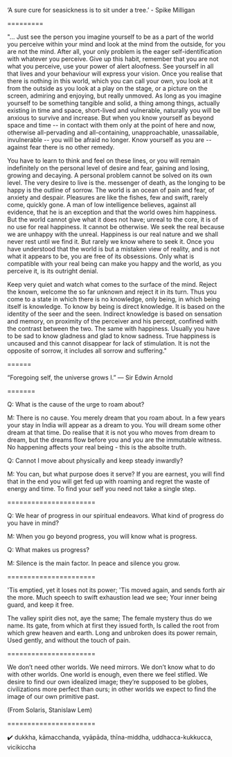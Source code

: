 ‘A sure cure for seasickness is to sit under a tree.’ - Spike Milligan

=========

"... Just see the person you imagine yourself to be as a part of the world you perceive within your mind and look at the mind from the outside, for you are not the mind. After all, your only problem is the eager self-identification with whatever you perceive. Give up this habit, remember that you are not what you perceive, use your power of alert aloofness. See yourself in all that lives and your behaviour will express your vision. Once you realise that there is nothing in this world, which you can call your own, you look at it from the outside as you look at a play on the stage, or a picture on the screen, admiring and enjoying, but really unmoved. As long as you imagine yourself to be something tangible and solid, a thing among things, actually existing in time and space, short-lived and vulnerable, naturally you will be anxious to survive and increase. But when you know yourself as beyond space and time -- in contact with them only at the point of here and now, otherwise all-pervading and all-containing, unapproachable, unassailable, invulnerable -- you will be afraid no longer. Know yourself as you are -- against fear there is no other remedy.

You have to learn to think and feel on these lines, or you will remain indefinitely on the personal level of desire and fear, gaining and losing, growing and decaying. A personal problem cannot be solved on its own level. The very desire to live is the. messenger of death, as the longing to be happy is the outline of sorrow. The world is an ocean of pain and fear, of anxiety and despair. Pleasures are like the fishes, few and swift, rarely come, quickly gone. A man of low intelligence believes, against all evidence, that he is an exception and that the world owes him happiness. But the world cannot give what it does not have; unreal to the core, it is of no use for real happiness. It cannot be otherwise. We seek the real because we are unhappy with the unreal. Happiness is our real nature and we shall never rest until we find it. But rarely we know where to seek it. Once you have understood that the world is but a mistaken view of reality, and is not what it appears to be, you are free of its obsessions. Only what is compatible with your real being can make you happy and the world, as you perceive it, is its outright denial.

Keep very quiet and watch what comes to the surface of the mind. Reject the known, welcome the so far unknown and reject it in its turn. Thus you come to a state in which there is no knowledge, only being, in which being itself is knowledge. To know by being is direct knowledge. It is based on the identity of the seer and the seen. Indirect knowledge is based on sensation and memory, on proximity of the perceiver and his percept, confined with the contrast between the two. The same with happiness. Usually you have to be sad to know gladness and glad to know sadness. True happiness is uncaused and this cannot disappear for lack of stimulation. It is not the opposite of sorrow, it includes all sorrow and suffering."

======


“Foregoing self, the universe grows I.” — Sir Edwin Arnold

=======

Q: What is the cause of the urge to roam about?

M: There is no cause. You merely dream that you roam about. In a few years your stay in India will appear as a dream to you. You will dream some other dream at that time. Do realise that it is not you who moves from dream to dream, but the dreams flow before you and you are the immutable witness. No happening affects your real being - this is the absolte truth.

Q: Cannot I move about physically and keep steady inwardly?

M: You can, but what purpose does it serve? If you are earnest, you will find that in the end you will get fed up with roaming and regret the waste of energy and time. To find your self you need not take a single step.

======================

Q: We hear of progress in our spiritual endeavors. What kind of progress do you have in mind?

M: When you go beyond progress, you will know what is progress.

Q: What makes us progress?

M: Silence is the main factor. In peace and silence you grow.

======================

'Tis emptied, yet it loses not its power;
'Tis moved again, and sends forth air the more.
Much speech to swift exhaustion lead we see;
Your inner being guard, and keep it free.


The valley spirit dies not, aye the same;
The female mystery thus do we name.
Its gate, from which at first they issued forth,
Is called the root from which grew heaven and earth.
Long and unbroken does its power remain,
Used gently, and without the touch of pain.

======================

We don’t need other worlds. We need mirrors. We don’t know what to do with other worlds. One world is enough, even there we feel stifled. We desire to find our own idealized image; they’re supposed to be globes, civilizations more perfect than ours; in other worlds we expect to find the image of our own primitive past.

(From Solaris, Stanislaw Lem)

======================

:heavy_check_mark: dukkha, kāmacchanda, vyāpāda, thīna-middha, uddhacca-kukkucca, vicikiccha
